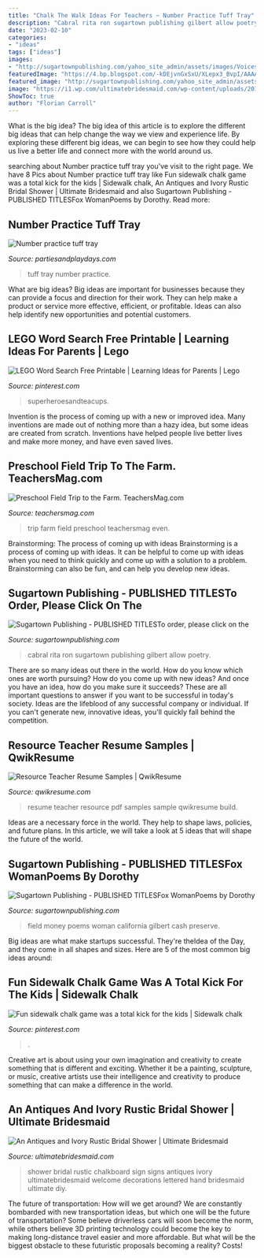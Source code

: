 ```yaml
---
title: "Chalk The Walk Ideas For Teachers ~ Number Practice Tuff Tray"
description: "Cabral rita ron sugartown publishing gilbert allow poetry"
date: "2023-02-10"
categories:
- "ideas"
tags: ["ideas"]
images:
- "http://sugartownpublishing.com/yahoo_site_admin/assets/images/Voices_from_the_Field_at_350_dpi.80123431_std.jpg"
featuredImage: "https://4.bp.blogspot.com/-kDEjvnGxSxU/XLepx3_BvpI/AAAAAAAAAMw/Q75m2Vv15FEmW95Um0VbwUeKibQ3Bi1cwCEwYBhgL/s1600/IMG_8772.jpg"
featured_image: "http://sugartownpublishing.com/yahoo_site_admin/assets/images/1b_Author_photo_Ron_Cabral.63113149_std.jpg"
image: "https://i1.wp.com/ultimatebridesmaid.com/wp-content/uploads/2017/08/002_Robbins_Phillips_AvonnePhotography_IMG7021.jpg"
ShowToc: true
author: "Florian Carroll"
---
```



What is the big idea?
The big idea of this article is to explore the different big ideas that can help change the way we view and experience life. By exploring these different big ideas, we can begin to see how they could help us live a better life and connect more with the world around us.

	

		
searching about Number practice tuff tray you've visit to the right page. We have 8 Pics about Number practice tuff tray like Fun sidewalk chalk game was a total kick for the kids | Sidewalk chalk, An Antiques and Ivory Rustic Bridal Shower | Ultimate Bridesmaid and also Sugartown Publishing - PUBLISHED TITLESFox WomanPoems by Dorothy. Read more:
		
    
## Number Practice Tuff Tray

<img loading=lazy src="https://4.bp.blogspot.com/-kDEjvnGxSxU/XLepx3_BvpI/AAAAAAAAAMw/Q75m2Vv15FEmW95Um0VbwUeKibQ3Bi1cwCEwYBhgL/s1600/IMG_8772.jpg" onerror="this.onerror=null;this.src='https://tse3.mm.bing.net/th?id=OIP.lInNWk2GGM_FWxx84BYStQHaJ4&amp;pid=15.1';" alt="Number practice tuff tray">

_Source: partiesandplaydays.com_

>tuff tray number practice. 

	

What are big ideas?
Big ideas are important for businesses because they can provide a focus and direction for their work. They can help make a product or service more effective, efficient, or profitable. Ideas can also help identify new opportunities and potential customers.

    
## LEGO Word Search Free Printable | Learning Ideas For Parents | Lego

<img loading=lazy src="https://i.pinimg.com/736x/b3/e0/86/b3e0861c1b3775a01282de9d9f0bc7f0.jpg" onerror="this.onerror=null;this.src='https://tse4.mm.bing.net/th?id=OIP.07tcXcGQC8kp8Dn2A_5T6QHaLH&amp;pid=15.1';" alt="LEGO Word Search Free Printable | Learning Ideas for Parents | Lego">

_Source: pinterest.com_

>superheroesandteacups. 

	

Invention is the process of coming up with a new or improved idea. Many inventions are made out of nothing more than a hazy idea, but some ideas are created from scratch. Inventions have helped people live better lives and make more money, and have even saved lives.

    
## Preschool Field Trip To The Farm. TeachersMag.com

<img loading=lazy src="http://teachersmag.com/wp-content/uploads/2019/10/visit-to-the-farm3-1024x768.jpg" onerror="this.onerror=null;this.src='https://tse1.mm.bing.net/th?id=OIP.HwSuvzYu9zucd0k-OksJWgHaFj&amp;pid=15.1';" alt="Preschool Field Trip to the Farm. TeachersMag.com">

_Source: teachersmag.com_

>trip farm field preschool teachersmag even. 

	

Brainstorming: The process of coming up with ideas
Brainstorming is a process of coming up with ideas. It can be helpful to come up with ideas when you need to think quickly and come up with a solution to a problem. Brainstorming can also be fun, and can help you develop new ideas.

    
## Sugartown Publishing - PUBLISHED TITLESTo Order, Please Click On The

<img loading=lazy src="http://sugartownpublishing.com/yahoo_site_admin/assets/images/1b_Author_photo_Ron_Cabral.63113149_std.jpg" onerror="this.onerror=null;this.src='https://tse3.mm.bing.net/th?id=OIP.KPuxpa3iDx0h8TYj5KzAhQAAAA&amp;pid=15.1';" alt="Sugartown Publishing - PUBLISHED TITLESTo order, please click on the">

_Source: sugartownpublishing.com_

>cabral rita ron sugartown publishing gilbert allow poetry. 

	

There are so many ideas out there in the world. How do you know which ones are worth pursuing? How do you come up with new ideas? And once you have an idea, how do you make sure it succeeds? These are all important questions to answer if you want to be successful in today's society. Ideas are the lifeblood of any successful company or individual. If you can't generate new, innovative ideas, you'll quickly fall behind the competition.

    
## Resource Teacher Resume Samples | QwikResume

<img loading=lazy src="https://assets.qwikresume.com/resume-samples/pdf/screenshots/resource-teacher-1541832397-pdf.jpg" onerror="this.onerror=null;this.src='https://tse2.mm.bing.net/th?id=OIP.bBxfuV9xrioEWn3gV48_uwHaKe&amp;pid=15.1';" alt="Resource Teacher Resume Samples | QwikResume">

_Source: qwikresume.com_

>resume teacher resource pdf samples sample qwikresume build. 

	

Ideas are a necessary force in the world. They help to shape laws, policies, and future plans. In this article, we will take a look at 5 ideas that will shape the future of the world.

    
## Sugartown Publishing - PUBLISHED TITLESFox WomanPoems By Dorothy

<img loading=lazy src="http://sugartownpublishing.com/yahoo_site_admin/assets/images/Voices_from_the_Field_at_350_dpi.80123431_std.jpg" onerror="this.onerror=null;this.src='https://tse1.mm.bing.net/th?id=OIP.fjDD9v3ye_t8jggkGVyhbgHaLH&amp;pid=15.1';" alt="Sugartown Publishing - PUBLISHED TITLESFox WomanPoems by Dorothy">

_Source: sugartownpublishing.com_

>field money poems woman california gilbert cash preserve. 

	

Big ideas are what make startups successful. They're theIdea of the Day, and they come in all shapes and sizes. Here are 5 of the most common big ideas around:

    
## Fun Sidewalk Chalk Game Was A Total Kick For The Kids | Sidewalk Chalk

<img loading=lazy src="https://i.pinimg.com/originals/3f/de/fc/3fdefcf3284fa2b5a5cab28029a450fa.jpg" onerror="this.onerror=null;this.src='https://tse4.mm.bing.net/th?id=OIP.47M26dwcMmC6UiTPPSnqMwHaSM&amp;pid=15.1';" alt="Fun sidewalk chalk game was a total kick for the kids | Sidewalk chalk">

_Source: pinterest.com_

>. 

	

Creative art is about using your own imagination and creativity to create something that is different and exciting. Whether it be a painting, sculpture, or music, creative artists use their intelligence and creativity to produce something that can make a difference in the world.

    
## An Antiques And Ivory Rustic Bridal Shower | Ultimate Bridesmaid

<img loading=lazy src="https://i1.wp.com/ultimatebridesmaid.com/wp-content/uploads/2017/08/002_Robbins_Phillips_AvonnePhotography_IMG7021.jpg" onerror="this.onerror=null;this.src='https://tse2.mm.bing.net/th?id=OIP.HIGqUG_1rIo3D8tZnIKZnQHaLH&amp;pid=15.1';" alt="An Antiques and Ivory Rustic Bridal Shower | Ultimate Bridesmaid">

_Source: ultimatebridesmaid.com_

>shower bridal rustic chalkboard sign signs antiques ivory ultimatebridesmaid welcome decorations lettered hand bridesmaid ultimate diy. 

	

The future of transportation: How will we get around?
We are constantly bombarded with new transportation ideas, but which one will be the future of transportation? Some believe driverless cars will soon become the norm, while others believe 3D printing technology could become the key to making long-distance travel easier and more affordable. But what will be the biggest obstacle to these futuristic proposals becoming a reality? Costs!

